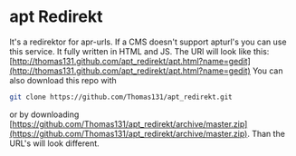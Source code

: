 apt Redirekt
============

It's a redirektor for apr-urls. If a CMS doesn't support apturl's you can use this service. It fully written in HTML and JS. The URl will look like this: [http://thomas131.github.com/apt_redirekt/apt.html?name=gedit](http://thomas131.github.com/apt_redirekt/apt.html?name=gedit) You can also download this repo with 
```sh
git clone https://github.com/Thomas131/apt_redirekt.git
```
or by downloading [https://github.com/Thomas131/apt_redirekt/archive/master.zip](https://github.com/Thomas131/apt_redirekt/archive/master.zip). Than the URL's will look different.
